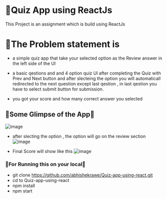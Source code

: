 # 💖Quiz App using ReactJs

This Project is an assignment  which is build using ReactJs

# 🤡The Problem statement is 

- a simple quiz app that take your selected option as the Review answer in the left side of the UI

- a basic qestions and and 4 option quiz UI after completing the Quiz with Prev and Next button and 
after slecteing the option you will automaticall redirected to the next question except last qestion ,
in last qestion you have to select submit button for submission.

- you got your score and how many correct answer you selected 

## 🎊Some Glimpse of the App🎊

![image](https://user-images.githubusercontent.com/65603830/221046265-0e3e4c5e-f8bf-4e3e-8e25-801095b7be75.png)

- after slecting the option , the option will go on the review section 
![image](https://user-images.githubusercontent.com/65603830/221046523-5b10e619-62f4-447f-8161-6f30e40ea82d.png)

- Final Score will show like this 
![image](https://user-images.githubusercontent.com/65603830/221046778-7c4fded4-6530-4297-a0c7-5cbf634ca270.png)


### 🎀For Running this on your local🎀 
- git clone https://github.com/abhishekrawe/Quiz-app-using-react.git
- cd to Quiz-app-using-react
- npm install 
- npm start

